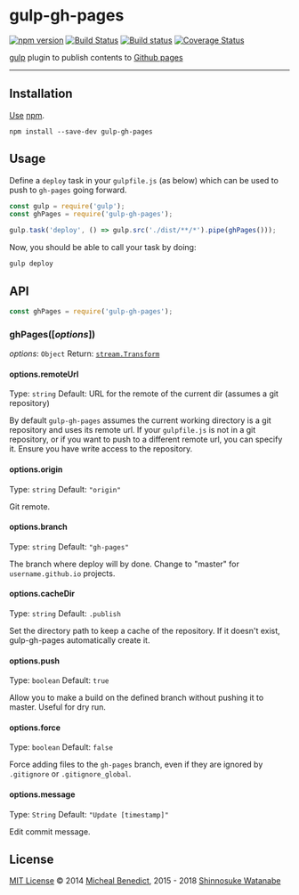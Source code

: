 # gulp-gh-pages

[![npm version](https://img.shields.io/npm/v/gulp-gh-pages.svg)](https://www.npmjs.com/package/gulp-gh-pages)
[![Build Status](https://travis-ci.org/shinnn/gulp-gh-pages.svg?branch=master)](https://travis-ci.org/shinnn/gulp-gh-pages)
[![Build status](https://ci.appveyor.com/api/projects/status/iqmi2ijhabfg0cwb/branch/master?svg=true)](https://ci.appveyor.com/project/ShinnosukeWatanabe/gulp-gh-pages/branch/master)
[![Coverage Status](https://img.shields.io/coveralls/shinnn/gulp-gh-pages.svg)](https://coveralls.io/github/shinnn/gulp-gh-pages)

[gulp](http://gulpjs.com/) plugin to publish contents to [Github pages](https://pages.github.com/)

---

## Installation

[Use](https://docs.npmjs.com/cli/install) [npm](https://docs.npmjs.com/getting-started/what-is-npm).

```
npm install --save-dev gulp-gh-pages
```

## Usage

Define a `deploy` task in your `gulpfile.js` (as below) which can be used to push to `gh-pages` going forward.

```javascript
const gulp = require('gulp');
const ghPages = require('gulp-gh-pages');

gulp.task('deploy', () => gulp.src('./dist/**/*').pipe(ghPages()));
```

Now, you should be able to call your task by doing:

```
gulp deploy
```

## API

```javascript
const ghPages = require('gulp-gh-pages');
```

### ghPages([*options*])

*options*: `Object`
Return: [`stream.Transform`](https://nodejs.org/api/stream.html#stream_class_stream_transform)

#### options.remoteUrl

Type: `string`
Default: URL for the remote of the current dir (assumes a git repository)

By default `gulp-gh-pages` assumes the current working directory is a git repository and uses its remote url. If your `gulpfile.js` is not in a git repository, or if you want to push to a different remote url, you can specify it. Ensure you have write access to the repository.

#### options.origin

Type: `string`
Default: `"origin"`

Git remote.

#### options.branch

Type: `string`
Default: `"gh-pages"`

The branch where deploy will by done. Change to "master" for `username.github.io` projects.

#### options.cacheDir

Type: `string`
Default: `.publish`

Set the directory path to keep a cache of the repository. If it doesn't exist, gulp-gh-pages automatically create it.

#### options.push

Type: `boolean`
Default: `true`

Allow you to make a build on the defined branch without pushing it to master. Useful for dry  run.

#### options.force

Type: `boolean`
Default: `false`

Force adding files to the `gh-pages` branch, even if they are ignored by `.gitignore` or `.gitignore_global`.

#### options.message

Type: `String`
Default: `"Update [timestamp]"`

Edit commit message.

## License

[MIT License](./LICENSE) © 2014 [Micheal Benedict](https://github.com/rowoot), 2015 - 2018 [Shinnosuke Watanabe](https://github.com/shinnn)
